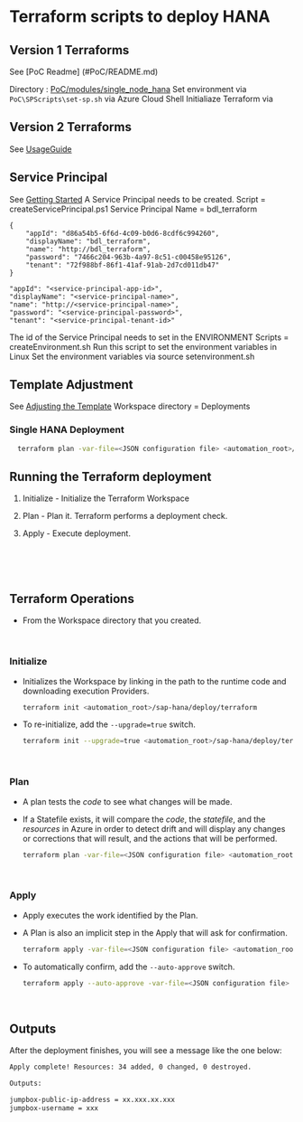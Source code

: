 # Terraform scripts to deploy HANA

## Version 1 Terraforms
See [PoC Readme] (#PoC/README.md)

Directory : [PoC/modules/single_node_hana](#PoC/modules/single_node_hana)
Set environment via ```PoC\SPScripts\set-sp.sh``` via Azure Cloud Shell
Initialiaze Terraform via 


## Version 2 Terraforms

See [UsageGuide](#deploy/USAGE.md)

## Service Principal
See [Getting Started](#Documentation/getting-started.md)
A Service Principal needs to be created.
Script = createServicePrincipal.ps1
Service Principal Name = bdl_terraform

```
{
    "appId": "d86a54b5-6f6d-4c09-b0d6-8cdf6c994260",   
    "displayName": "bdl_terraform",
    "name": "http://bdl_terraform",
    "password": "7466c204-963b-4a97-8c51-c00458e95126",
    "tenant": "72f988bf-86f1-41af-91ab-2d7cd011db47"   
}
```
```
"appId": "<service-principal-app-id>",
"displayName": "<service-principal-name>",
"name": "http://<service-principal-name>",
"password": "<service-principal-password>",
"tenant": "<service-principal-tenant-id>"
```

The id of the Service Principal needs to set in the ENVIRONMENT
Scripts = createEnvironment.sh
Run this script to set the environment variables in Linux
Set the environment variables via source setenvironment.sh

## Template Adjustment
See [Adjusting the Template](#documentation/json-adjusting-template.md)
Workspace directory = Deployments
### Single HANA Deployment

```bash
  terraform plan -var-file=<JSON configuration file> <automation_root>/sap-hana/deploy/terraform
```



## Running the Terraform deployment


1. Initialize - Initialize the Terraform Workspace

2. Plan - Plan it. Terraform performs a deployment check.

3. Apply - Execute deployment.

<br><br><br>

## Terraform Operations

- From the Workspace directory that you created.

<br>

### Initialize

- Initializes the Workspace by linking in the path to the runtime code and downloading execution Providers.

  ```bash
  terraform init <automation_root>/sap-hana/deploy/terraform
  ```

- To re-initialize, add the `--upgrade=true` switch.

  ```bash
  terraform init --upgrade=true <automation_root>/sap-hana/deploy/terraform
  ```

<br>

### Plan

- A plan tests the *code* to see what changes will be made.
- If a Statefile exists, it will compare the *code*, the *statefile*, and the *resources* in Azure in order to detect drift and will display any changes or corrections that will result, and the actions that will be performed.

  ```bash
  terraform plan -var-file=<JSON configuration file> <automation_root>/sap-hana/deploy/terraform
  ```

<br>

### Apply

- Apply executes the work identified by the Plan.
- A Plan is also an implicit step in the Apply that will ask for confirmation.

  ```bash
  terraform apply -var-file=<JSON configuration file> <automation_root>/sap-hana/deploy/terraform
  ```

- To automatically confirm, add the `--auto-approve` switch.

  ```bash
  terraform apply --auto-approve -var-file=<JSON configuration file> <automation_root>/sap-hana/deploy/terraform
  ```

<br>

## Outputs

After the deployment finishes, you will see a message like the one below:

```bash
Apply complete! Resources: 34 added, 0 changed, 0 destroyed.

Outputs:

jumpbox-public-ip-address = xx.xxx.xx.xxx
jumpbox-username = xxx
``` 
